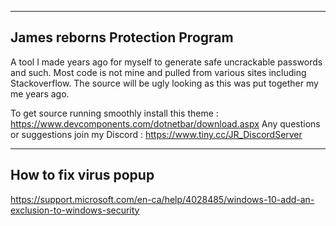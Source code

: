 ----------------------------
James reborns Protection Program
----------------------------

A tool I made years ago for myself to generate safe uncrackable passwords and such. Most code is not mine and pulled from various sites including Stackoverflow. The source will be ugly looking as this was put together my me years ago.

To get source running smoothly install this theme : https://www.devcomponents.com/dotnetbar/download.aspx
Any questions or suggestions join my Discord : https://www.tiny.cc/JR_DiscordServer

----------------------------
How to fix virus popup
----------------------------
https://support.microsoft.com/en-ca/help/4028485/windows-10-add-an-exclusion-to-windows-security
